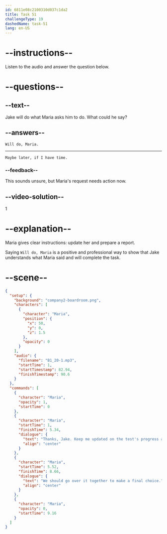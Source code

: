 ```yaml
---
id: 6811e08c2100310d037c1da2
title: Task 51
challengeType: 19
dashedName: task-51
lang: en-US
---
```


<!-- (Audio) Maria: Thanks, Jake. Keep me updated on the test's progress and prepare a detailed comparison report. We should go over it together to make a final choice. -->

<!-- SPEAKING -->

# --instructions--

Listen to the audio and answer the question below.

# --questions--

## --text--

Jake will do what Maria asks him to do. What could he say?

## --answers--

`Will do, Maria.`

---

`Maybe later, if I have time.`

### --feedback--

This sounds unsure, but Maria's request needs action now.

## --video-solution--

1

# --explanation--

Maria gives clear instructions: update her and prepare a report.

Saying `Will do, Maria` is a positive and professional way to show that Jake understands what Maria said and will complete the task.

# --scene--

```json
{
  "setup": {
    "background": "company2-boardroom.png",
    "characters": [
      {
        "character": "Maria",
        "position": {
          "x": 50,
          "y": 0,
          "z": 1.5
        },
        "opacity": 0
      }
    ],
    "audio": {
      "filename": "B1_20-1.mp3",
      "startTime": 1,
      "startTimestamp": 82.94,
      "finishTimestamp": 90.6
    }
  },
  "commands": [
    {
      "character": "Maria",
      "opacity": 1,
      "startTime": 0
    },
    {
      "character": "Maria",
      "startTime": 1,
      "finishTime": 5.34,
      "dialogue": {
        "text": "Thanks, Jake. Keep me updated on the test's progress and prepare a detailed comparison report.",
        "align": "center"
      }
    },
    {
      "character": "Maria",
      "startTime": 5.52,
      "finishTime": 8.66,
      "dialogue": {
        "text": "We should go over it together to make a final choice.",
        "align": "center"
      }
    },
    {
      "character": "Maria",
      "opacity": 0,
      "startTime": 9.16
    }
  ]
}
```
